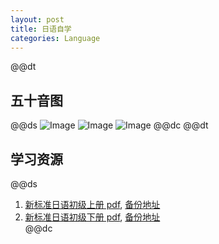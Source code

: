 ```yaml
---  
layout: post  
title: 日语自学  
categories: Language  
---  
```

@@dt
## 五十音图
@@ds
![Image](https://s3.jpg.cm/2020/08/13/bi1ki.png)
![Image](https://s3.jpg.cm/2020/08/13/biu88.png)
![Image](https://s3.jpg.cm/2020/08/13/biH9k.png)
@@dc
@@dt
## 学习资源
@@ds
1. [新标准日语初级上册 pdf](https://kexve.coding.net/api/share/download/b5c6ddc4-dd12-458a-95e4-916e43aeaf8e), [备份地址](https://www.jianguoyun.com/p/DbqvuKAQu9XxBhjx3bMD)  
2. [新标准日语初级下册 pdf](https://kexve.coding.net/api/share/download/92e2ca47-9b4a-43ee-b3b6-44fc72efaf02), [备份地址](https://www.jianguoyun.com/p/DUpT1ogQu9XxBhih37MD)  
@@dc
